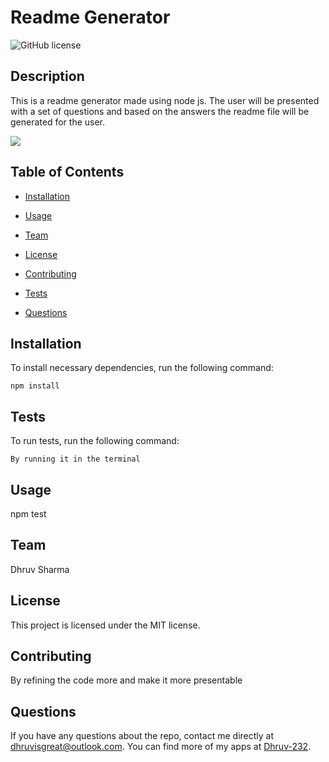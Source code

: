 # Readme Generator
  ![GitHub license](https://img.shields.io/badge/license-MIT-blue.svg)

  ## Description

  This is a readme generator made using node js. The user will be presented with a set of questions and based on the answers the readme file will be generated for the user.
  
  ![](Gif.gif)
  
  ## Table of Contents 

* [Installation](#installation)

* [Usage](#usage)

* [Team](#team)

* [License](#license)

* [Contributing](#contributing)

* [Tests](#tests)

* [Questions](#questions)

## Installation

To install necessary dependencies, run the following command:

```
npm install
```

## Tests

To run tests, run the following command:

```
By running it in the terminal
```

## Usage

npm test

## Team

Dhruv Sharma

## License

This project is licensed under the MIT license.
  
## Contributing

By refining the code more and make it more presentable

## Questions

If you have any questions about the repo,  contact me directly at dhruvisgreat@outlook.com. You can find more of my apps at [Dhruv-232](https://github.com/Dhruv-232/).